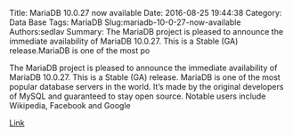 Title: MariaDB 10.0.27 now available
Date: 2016-08-25 19:44:38
Category: Data Base
Tags: MariaDB
Slug:mariadb-10-0-27-now-available
Authors:sedlav
Summary: The MariaDB project is pleased to announce the immediate availability of MariaDB 10.0.27. This is a Stable (GA) release.MariaDB is one of the most po

The MariaDB project is pleased to announce the immediate availability of MariaDB 10.0.27. This is a Stable (GA) release.
MariaDB is one of the most popular database servers in the world. It’s made by the original developers of MySQL and guaranteed to stay open source. Notable users include Wikipedia, Facebook and Google

[Link](https://mariadb.com/kb/en/mariadb/mariadb-10027-release-notes/)
